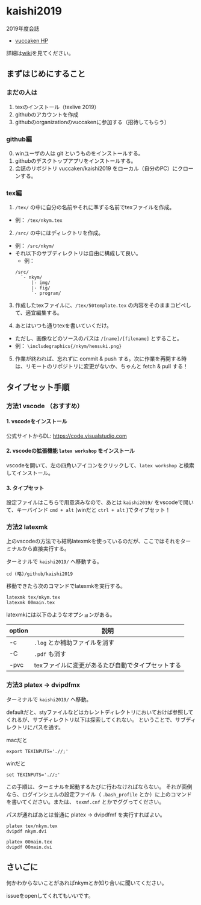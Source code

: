 # kaishi2019
2019年度会誌
- [vuccaken HP](http://rp2017xy.starfree.jp)

詳細は[wiki](https://github.com/vuccaken/kaishi2019/wiki/)を見てください。


## まずはじめにすること

### まだの人は

1. texのインストール（texlive 2019）
2. githubのアカウントを作成
3. githubのorganizationのvuccakenに参加する（招待してもらう）

### github編

0. winユーザの人は git というものをインストールする。
1. githubのデスクトップアプリをインストールする。
2. 会誌のリポジトリ vuccaken/kaishi2019 をローカル（自分のPC）にクローンする。

### tex編

1. `/tex/` の中に自分の名前やそれに準ずる名前でtexファイルを作成。
  
- 例： `/tex/nkym.tex`
  
2. `/src/` の中にはディレクトリを作成。
  - 例： `/src/nkym/`
  - それ以下のサブディレクトリは自由に構成して良い。
    - 例：
    ```
    /src/
      `- nkym/
          |- img/
          |- fig/
          `- program/
    ```

3. 作成したtexファイルに、`/tex/50template.tex` の内容をそのままコピペして、適宜編集する。

4. あとはいつも通りtexを書いていくだけ。
  - ただし、画像などのソースのパスは `/[name]/[filename]` とすること。
  - 例： `\includegraphics{/nkym/hensuki.png}`

5. 作業が終われば、忘れずに commit & push する。次に作業を再開する時は、リモートのリポジトリに変更がないか、ちゃんと fetch & pull する！　

## タイプセット手順

### 方法1 vscode （おすすめ）

#### 1. vscodeをインストール

公式サイトからDL: https://code.visualstudio.com

#### 2. vscodeの拡張機能 `latex workshop` をインストール

vscodeを開いて、左の四角いアイコンをクリックして、`latex workshop` と検索してインストール。

#### 3. タイプセット
設定ファイルはこちらで用意済みなので、あとは `kaishi2019/` をvscodeで開いて、キーバインド `cmd + alt` (winだと `ctrl + alt` )でタイプセット！


### 方法2 latexmk

上のvscodeの方法でも結局latexmkを使っているのだが、ここではそれをターミナルから直接実行する。

ターミナルで `kaishi2019/` へ移動する。

```
cd (略)/github/kaishi2019
```

移動できたら次のコマンドでlatexmkを実行する。

```
latexmk tex/nkym.tex
latexmk 00main.tex
```

latexmkには以下のようなオプションがある。

| option | 説明 |
|-|-|
| -c | `.log` とか補助ファイルを消す |
| -C | `.pdf` も消す |
| -pvc | texファイルに変更があるたび自動でタイプセットする |


### 方法3 platex -> dvipdfmx

ターミナルで `kaishi2019/` へ移動。

defaultだと、styファイルなどはカレントディレクトリにおいておけば参照してくれるが、サブディレクトリ以下は探索してくれない。
ということで、サブディレクトリにパスを通す。

macだと

```
export TEXINPUTS='.//;'
```

winだと

```
set TEXINPUTS='.//;'
```

この手順は、ターミナルを起動するたびに行わなければならない。
それが面倒なら、ログインシェルの設定ファイル（ `.bash_profile` とか）に上のコマンドを書いてください。または、 `texmf.cnf` とかでググってください。

パスが通ればあとは普通に platex -> dvipdfmf を実行すればよい。

```
platex tex/nkym.tex
dvipdf nkym.dvi
```

```
platex 00main.tex
dvipdf 00main.dvi
```


## さいごに

何かわからないことがあればnkymとか知り合いに聞いてください。

issueをopenしてくれてもいいです。